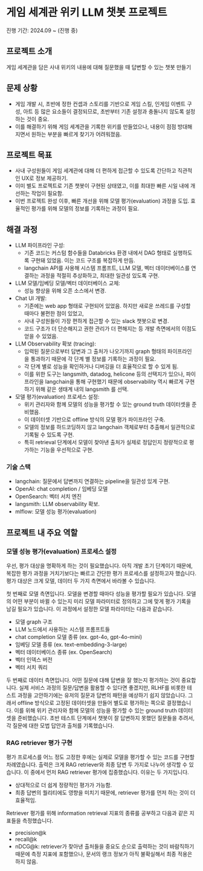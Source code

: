 # 게임 세계관 위키 LLM 챗봇 프로젝트
진행 기간: 2024.09 ~ (진행 중)

## 프로젝트 소개
게임 세계관을 담은 사내 위키의 내용에 대해 질문했을 때 답변할 수 있는 챗봇 만들기

## 문제 상황
- 게임 개발 시, 초반에 정한 컨셉과 스토리를 기반으로 게임 스킬, 인게임 이벤트 구성, 아트 등 많은 요소들이 결정되므로, 초반부터 기존 설정과 충돌나지 않도록 설정하는 것이 중요.
- 이를 해결하기 위해 게임 세계관을 기록한 위키를 만들었으나, 내용이 점점 방대해지면서 원하는 부분을 빠르게 찾기가 어려워졌음.

## 프로젝트 목표
- 사내 구성원들이 게임 세계관에 대해 더 편하게 접근할 수 있도록 간단하고 직관적인 UX로 정보 제공하기.
- 이미 별도 프로젝트로 기존 챗봇이 구현된 상태였고, 이를 최대한 빠른 시일 내에 개선하는 작업이 필요함.
- 이번 프로젝트 완성 이후, 빠른 개선을 위해 모델 평가(evaluation) 과정을 도입. 효율적인 평가를 위해 모델의 정보를 기록하는 과정이 필요.

## 해결 과정
- LLM 파이프라인 구성:
    - 기존 코드는 커스텀 함수들을 Databricks 환경 내에서 DAG 형태로 실행하도록 구현돼 있었음. 이는 코드 구조를 복잡하게 만듬.
    - langchain API를 사용해 시스템 프롬프트, LLM 모델, 벡터 데이터베이스를 연결하는 과정을 적절히 추상화하고, 최대한 일관성 있도록 구현.
- LLM 모델/임베딩 모델/벡터 데이터베이스 교체:
    - 성능 향상을 위해 오픈 소스에서 변경.
- Chat UI 개발:
    - 기존에는 web app 형태로 구현되어 있었음. 하지만 새로운 쓰레드를 구성할 때마다 불편한 점이 있었고, 
    - 사내 구성원들이 가장 편하게 접근할 수 있는 slack 챗봇으로 변경.
    - 코드 구조가 더 단순해지고 권한 관리가 더 편해지는 등 개발 측면에서의 이점도 얻을 수 있었음.
- LLM Observability 확보 (tracing):
    - 입력된 질문으로부터 답변과 그 출처가 나오기까지 graph 형태의 파이프라인을 통과하기 때문에 각 단계 별 정보를 기록하는 과정이 필요.
    - 각 단계 별로 성능을 확인하거나 디버깅을 더 효율적으로 할 수 있게 됨.
    - 이를 위한 도구는 langsmith, datadog, helicone 등의 선택지가 있으나, 파이프라인을 langchain을 통해 구현했기 때문에 observability 역시 빠르게 구현하기 위해 같은 생태계 내의 langsmith 를 선택.
- 모델 평가(evaluation) 프로세스 설정:
    - 위키 관리자와 함께 모델의 성능을 평가할 수 있는 ground truth 데이터셋을 준비했음. 
    - 이 데이터셋 기반으로 offline 방식의 모델 평가 파이프라인 구축. 
    - 모델의 정보를 하드코딩하지 않고 langchain 객체로부터 추출해서 일관적으로 기록될 수 있도록 구현.
    - 특히 retrieval 단계에서 모델이 찾아낸 출처가 실제로 정답인지 정량적으로 평가하는 기능을 우선적으로 구현.

### 기술 스택
- langchain: 질문에서 답변까지 연결하는 pipeline을 일관성 있게 구현.
- OpenAI: chat completion / 임베딩 모델
- OpenSearch: 벡터 서치 엔진
- langsmith: LLM observability 확보.
- mlflow: 모델 성능 평가(evaluation)

## 프로젝트 내 주요 역할
### 모델 성능 평가(evaluation) 프로세스 설정
우선, 평가 대상을 명확하게 하는 것이 필요했습니다. 아직 개발 초기 단계이기 때문에, 복잡한 평가 과정을 거치기보다는 빠르고 간단한 평가 프로세스를 설정하고자 했습니다.
평가 대상은 크게 모델, 데이터 두 가지 측면에서 바라볼 수 있습니다.

첫 번째로 모델 측면입니다. 모델을 변경할 때마다 성능을 평가할 필요가 있습니다. 모델의 어떤 부분이 바뀔 수 있는지 미리 모델 파라미터로 정의하고 그에 맞게 평가 기록을 남길 필요가 있습니다. 이 과정에서 설정한 모델 파라미터는 다음과 같습니다.
- 모델 graph 구조
- LLM 노드에서 사용하는 시스템 프롬프트들
- chat completion 모델 종류 (ex. gpt-4o, gpt-4o-mini)
- 임베딩 모델 종류 (ex. text-embedding-3-large)
- 벡터 데이터베이스 종류 (ex. OpenSearch)
- 벡터 인덱스 버전
- 벡터 서치 쿼리

두 번째로 데이터 측면입니다. 어떤 질문에 대해 답변을 잘 했는지 평가하는 것이 중요합니다. 실제 서비스 과정의 질문/답변을 활용할 수 있다면 좋겠지만, RLHF를 비롯한 테스트 과정을 고안하기에는 유저의 질문과 답변의 패턴을 예상하기 쉽지 않았습니다. 그래서 offline 방식으로 고정된 데이터셋을 만들어 별도로 평가하는 쪽으로 결정했습니다. 이를 위해 위키 관리자와 함께 모델의 성능을 평가할 수 있는 ground truth 데이터셋을 준비했습니다. 초반 테스트 단계에서 챗봇이 잘 답변하지 못했던 질문들을 추려서, 각 질문에 대한 모법 답안과 출처를 기록했습니다.


### RAG retriever 평가 구현
평가 프로세스를 어느 정도 고정한 후에는 실제로 모델을 평가할 수 있는 코드를 구현할 차례였습니다. 출력은 크게 RAG retriever와 최종 답변 두 가지로 나누어 생각할 수 있습니다. 이 중에서 먼저 RAG retriever 평가에 집중했습니다. 이유는 두 가지입니다.
- 상대적으로 더 쉽게 정량적인 평가가 가능함.
- 최종 답변의 퀄리티에도 영향을 미치기 때문에, retriever 평가를 먼저 하는 것이 더 효율적임.

Retriever 평가를 위해 information retrieval 지표의 종류를 공부하고 다음과 같은 지표들을 측정했습니다.
- precision@k
- recall@k
- nDCG@k: retriever가 찾아낸 출처들을 중요도 순으로 출력하는 것이 바람직하기 때문에 측정 지표에 포함했으나, 문서의 랭크 정보가 아직 불확실해서 최종 적용은 하지 않음.
